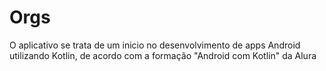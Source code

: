 # Orgs
O aplicativo se trata de um inicio no desenvolvimento de apps Android utilizando Kotlin, de acordo com a formação "Android com Kotlin" da Alura
